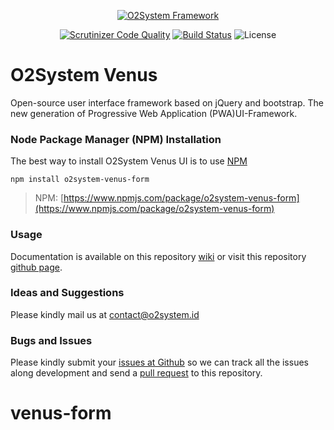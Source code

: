 <div align="center" markdown="1">

[![O2System Framework](http://o2system.id/assets/img/logo/logo-white-200px.png?logo)](http://o2system.id)
</div>

<div align="center" markdown="1">

[![Scrutinizer Code Quality](https://scrutinizer-ci.com/g/o2system/venus-form/badges/quality-score.png?b=master)](https://scrutinizer-ci.com/g/o2system/venus-form/?branch=master)
[![Build Status](https://scrutinizer-ci.com/g/o2system/venus-form/badges/build.png?b=master)](https://scrutinizer-ci.com/g/o2system/venus-form/build-status/master)
![License](https://img.shields.io/github/license/o2system/venus-form.svg)

</div>

# O2System Venus
Open-source user interface framework based on jQuery and bootstrap. The new generation of Progressive Web Application (PWA)UI-Framework.

### Node Package Manager (NPM) Installation
The best way to install O2System Venus UI is to use [NPM](https://npmjs.org)
```
npm install o2system-venus-form
```
> NPM: [https://www.npmjs.com/package/o2system-venus-form](https://www.npmjs.com/package/o2system-venus-form)

### Usage
Documentation is available on this repository [wiki](https://github.com/o2system/venus-form/wiki) or visit this repository [github page](https://github.com/o2system/venus-form).

### Ideas and Suggestions
Please kindly mail us at [contact@o2system.id](mailto:contact@o2system.id])

### Bugs and Issues
Please kindly submit your [issues at Github](http://github.com/o2system/venus-form/issues) so we can track all the issues along development and send a [pull request](http://github.com/o2system/venus-form/pulls) to this repository.


# venus-form